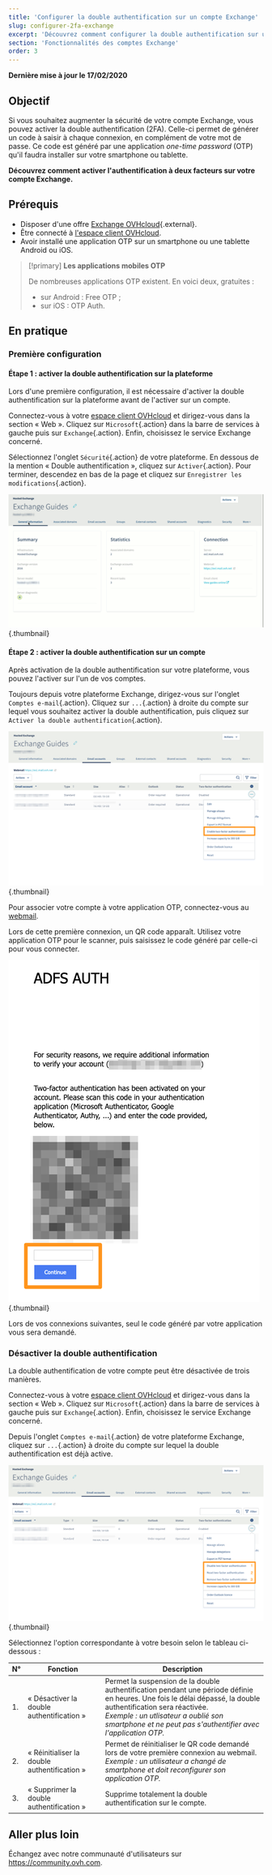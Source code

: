 ```yaml
---
title: 'Configurer la double authentification sur un compte Exchange'
slug: configurer-2fa-exchange
excerpt: 'Découvrez comment configurer la double authentification sur un compte Exchange'
section: 'Fonctionnalités des comptes Exchange'
order: 3
---
```


**Dernière mise à jour le 17/02/2020**

## Objectif

Si vous souhaitez augmenter la sécurité de votre compte Exchange, vous pouvez activer la double authentification (2FA). Celle-ci permet de générer un code à saisir à chaque connexion, en complément de votre mot de passe. Ce code est généré par une application *one-time password* (OTP) qu'il faudra installer sur votre smartphone ou tablette.

**Découvrez comment activer l'authentification à deux facteurs sur votre compte Exchange.**

## Prérequis

- Disposer d'une offre [Exchange OVHcloud](https://www.ovh.com/fr/emails/){.external}.
- Être connecté à [l'espace client OVHcloud](https://www.ovh.com/auth/?action=gotomanager).
- Avoir installé une application OTP sur un smartphone ou une tablette Android ou iOS.

> [!primary]
>**Les applications mobiles OTP**
>
> De nombreuses applications OTP existent. En voici deux, gratuites :
> 
> - sur Android : Free OTP ;
> - sur iOS : OTP Auth.
> 

## En pratique

### Première configuration

#### Étape 1 : activer la double authentification sur la plateforme 

Lors d'une première configuration, il est nécessaire d'activer la double authentification sur la plateforme avant de l'activer sur un compte.

Connectez-vous à votre [espace client OVHcloud](https://www.ovh.com/auth/?action=gotomanager) et dirigez-vous dans la section « Web ». Cliquez sur `Microsoft`{.action} dans la barre de services à gauche puis sur `Exchange`{.action}. Enfin, choisissez le service Exchange concerné.

Sélectionnez l'onglet `Sécurité`{.action} de votre plateforme. En dessous de la mention « Double authentification », cliquez sur `Activer`{.action}. Pour terminer, descendez en bas de la page et cliquez sur `Enregistrer les modifications`{.action}.

![2fa-exchange](images/2fa-exchange.gif){.thumbnail}

#### Étape 2 : activer la double authentification sur un compte

Après activation de la double authentification sur votre plateforme, vous pouvez l'activer sur l'un de vos comptes.

Toujours depuis votre plateforme Exchange, dirigez-vous sur l'onglet `Comptes e-mail`{.action}. Cliquez sur `...`{.action} à droite du compte sur lequel vous souhaitez activer la double authentification, puis cliquez sur `Activer la double authentification`{.action}.

![2fa-exchange](images/2fa-exchange-01.png){.thumbnail}

Pour associer votre compte à votre application OTP, connectez-vous au [webmail](https://mail.ovh.net).

Lors de cette première connexion, un QR code apparaît. Utilisez votre application OTP pour le scanner, puis saisissez le code généré par celle-ci pour vous connecter.

![2fa-exchange](images/2fa-exchange-02.png){.thumbnail}

Lors de vos connexions suivantes, seul le code généré par votre application vous sera demandé.

### Désactiver la double authentification

La double authentification de votre compte peut être désactivée de trois manières.

Connectez-vous à votre [espace client OVHcloud](https://www.ovh.com/auth/?action=gotomanager) et dirigez-vous dans la section « Web ». Cliquez sur `Microsoft`{.action} dans la barre de services à gauche puis sur `Exchange`{.action}. Enfin, choisissez le service Exchange concerné.

Depuis l'onglet `Comptes e-mail`{.action} de votre plateforme Exchange, cliquez sur `...`{.action} à droite du compte sur lequel la double authentification est déjà active.

![2fa-exchange](images/2fa-exchange-04.png){.thumbnail}

Sélectionnez l'option correspondante à votre besoin selon le tableau ci-dessous :

| N°                 	| Fonction    | Description                                                                                                        	
|----------------------------------	|------------------|------------------|
| 1. | « Désactiver la double authentification » | Permet la suspension de la double authentification pendant une période définie en heures. Une fois le délai dépassé, la double authentification sera réactivée. <br> *Exemple : un utlisateur a oublié son smartphone et ne peut pas s'authentifier avec l'application OTP.*   |
| 2. | « Réinitialiser la double authentification » | Permet de réinitialiser le QR code demandé lors de votre première connexion au webmail.<br> *Exemple : un utilisateur a changé de smartphone et doit reconfigurer son application OTP.* |
| 3. | « Supprimer la double authentification » | Supprime totalement la double authentification sur le compte. | 

## Aller plus loin

Échangez avec notre communauté d'utilisateurs sur <https://community.ovh.com>.
